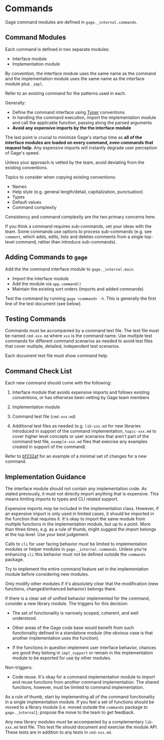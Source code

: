 # Commands

Gage command modules are defined in `gage._internal.commands`.

## Command Modules

Each command is defined in two separate modules:

- Interface module
- Implementation module

By convention, the interface module uses the same name as the command
and the implementation module uses the same name as the interface module
plus `_impl`.

Refer to an existing command for the patterns used in each.

Generally:

- Define the command interface using
  [Typer](https://typer.tiangolo.com/) conventions
- In handling the command execution, import the implementation module
  and call the applicable function, passing along the parsed arguments
- **Avoid any expensive imports by the the interface module**

The last point is crucial to minimize Gage's startup time as **all of
the interface modules are loaded on every command, even commands that
request help**. Any expensive imports will instantly degrade user
perception of Gage's speed.

Unless your approach is vetted by the team, avoid deviating from the
existing conventions.

Topics to consider when copying existing conventions:

- Names
- Help style (e.g. general length/detail, capitalization, punctuation)
- Types
- Default values
- Command complexity

Consistency and command complexity are the two primary concerns here.

If you think a command requires sub-commands, vet your ideas with the
team. Some commands use options to process sub-commands (e.g. see
`comment`, which adds, edits, lists and deletes comments from a single
top-level command, rather than introduce sub-commands).

## Adding Commands to `gage`

Add the the command interface module to `gage._internal.main`.

- Import the interface module
- Add the module via `app.command()`
- Maintain the existing sort orders (imports and added commands)

Test the command by running `gage <command> -h`. This is generally the
first line of the test document (see below).

## Testing Commands

Commands must be accompanied by a command text file. The test file must
be named `cmd-xxx.md` where `xxx` is the command name. Use multiple test
commands for different command scenarios as needed to avoid test files
that cover multiple, detailed, independent test scenarios.

Each document test file must show command help.

## Command Check List

Each new command should come with the following:

1. Interface module that avoids expensive imports and follows existing
   conventions, or has otherwise been vetting by Gage team members

2. Implementation module

3. Command test file (`cmd-xxx.md`)

4. Additional test files as needed (e.g. `lib-xxx.md` for new libraries
   introduced in support of the command implementation, `topic-xxx.md` to
   cover higher level concepts or user scenarios that aren't part of the
   command test file, `example-xxx.md` files that exercise any examples
   created in support of the command)

Refer to [bf232af](https://github.com/gageml/gage/commit/bf232af2abd) for an
example of a minimal set of changes for a new command.

## Implementation Guidance

The interface module should not contain any implementation code. As
stated previously, it must not directly import anything that is
expensive. This means limiting imports to types and CLI related support.

Expensive imports *may* be included in the implementation class.
However, if an expensive import is only used in limited cases, it should
be imported in the function that requires it. It's okay to import the
same module from multiple functions in the implementation module, but up
to a point. More than three times, e.g. as a rule of thumb, might
suggest the import belongs at the top level. Use your best judgement.

Calls to `cli` for user facing behavior *must* be limited to
implementation modules or helper modules in `gage._internal.commands`.
Unless you're enhancing `cli` this behavior must not be defined outside
the `commands` package.

Try to implement the entire command feature set in the implementation
module before considering new modules.

Only modify other modules if it's absolutely clear that the modification
(new functions, changed/enhanced behavior) belongs there.

If there is a clear set of unified behavior implemented for the command,
consider a new library module. The triggers for this decision:

- The set of functionality is narrowly scoped, coherent, and well
  understood.

- Other areas of the Gage code base would benefit from such
  functionality defined in a standalone module (the obvious case is that
  another implementation uses the function).

- If the functions in question implement user interface behavior,
  chances are good they belong in `impl_support` or remain in the
  implementation module to be exported for use by other modules.

Non-triggers:

- Code reuse. It's okay for a command implementation module to import
  and reuse functions from another command implementation. The shared
  functions, however, must be limited to command implementation.

As a rule of thumb, start by implementing all of the command
functionality in a single implementation module. If you feel a set of
functions should be moved to a library module (i.e. moved outside the
`commands` package to `gage._internal`), propose the move to the team to
get feedback.

Any new library modules *must* be accompanied by a complementary
`lib-xxx.md` test file. This test file should document and exercise the
module API. These tests are in addition to any tests in `cmd-xxx.md`.
